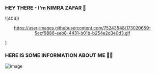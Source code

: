 ### HEY THERE - I'm NIMRA ZAFAR  👋

 ![404](<p align="center"> https://user-images.githubusercontent.com/75243548/173020659-5ecf9886-eeb8-4431-b01b-b254e2d3e0d3.gif </p>) 

### HERE IS SOME INFORMATION ABOUT ME 💁🏻

![image](https://user-images.githubusercontent.com/75243548/173019656-b185fb78-3f17-40a4-afb5-2dccb18b9967.png)
